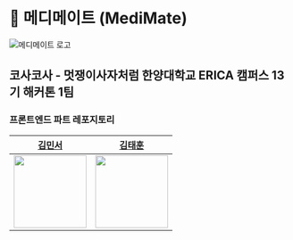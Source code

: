 # 🏥 메디메이트 (MediMate)

![메디메이트 로고](https://github.com/user-attachments/assets/3934e529-3416-41e6-8676-fb9b223049fa)

## 코사코사 - 멋쟁이사자처럼 한양대학교 ERICA 캠퍼스 13기 해커톤 1팀

### 프론트엔드 파트 레포지토리

| [김민서](https://github.com/DoggiKim) | [김태훈](https://github.com/mna11) |
|:---:|:---:|
| <img src="https://github.com/DoggiKim.png" width="130"> | <img src="https://github.com/mna11.png" width="130"> |